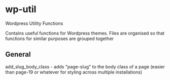 wp-util
=======

Wordpress Utility Functions

Contains useful functions for Wordpress themes. Files are organised so that
functions for similar purposes are grouped together

General
-------
add_slug_body_class - adds "page-slug" to the body class of a page (easier than
                      page-19 or whatever for styling across multiple
                      installations)
